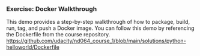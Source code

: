### Exercise: Docker Walkthrough
This demo provides a step-by-step walkthrough of how to package, build, run, tag, and push a Docker image. 
You can follow this demo by referencing the Dockerfile from the course repository. 
https://github.com/udacity/nd064_course_1/blob/main/solutions/python-helloworld/Dockerfile



